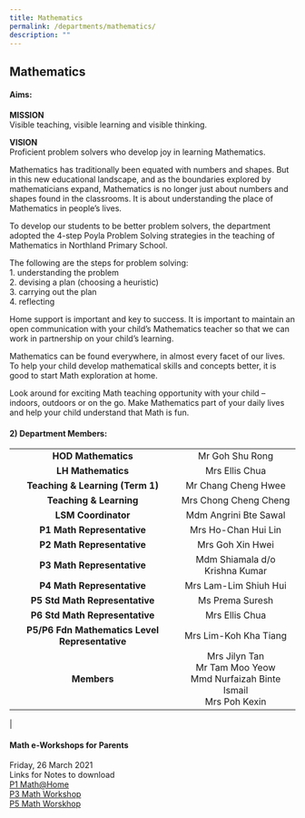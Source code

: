 ```yaml
---
title: Mathematics
permalink: /departments/mathematics/
description: ""
---
```

## Mathematics
#### **Aims:**
**MISSION**<br>
Visible teaching, visible learning and visible thinking.

**VISION**<br>
Proficient problem solvers who develop joy in learning Mathematics.

Mathematics has traditionally been equated with numbers and shapes. But in this new educational landscape, and as the boundaries explored by mathematicians expand, Mathematics is no longer just about numbers and shapes found in the classrooms. It is about understanding the place of Mathematics in people’s lives.  
  
To develop our students to be better problem solvers, the department adopted the 4-step Poyla Problem Solving strategies in the teaching of Mathematics in Northland Primary School.

The following are the steps for problem solving:<br>
1\.  understanding the problem<br>
2\.  devising a plan (choosing a heuristic)<br>
3\.  carrying out the plan<br>
4\.  reflecting

Home support is important and key to success. It is important to maintain an open communication with your child’s Mathematics teacher so that we can work in partnership on your child’s learning.  
  
Mathematics can be found everywhere, in almost every facet of our lives. To help your child develop mathematical skills and concepts better, it is good to start Math exploration at home.  
  
Look around for exciting Math teaching opportunity with your child – indoors, outdoors or on the go. Make Mathematics part of your daily lives and help your child understand that Math is fun.

#### **2) Department Members:**

|  |  |
|:---:|:---:|
| **HOD Mathematics** | Mr Goh Shu Rong |
| **LH Mathematics** | Mrs Ellis Chua |
| **Teaching &amp; Learning (Term 1)** | Mr Chang Cheng Hwee |
| **Teaching &amp; Learning** | Mrs Chong Cheng Cheng  |
| **LSM Coordinator** |  Mdm Angrini Bte Sawal |
| **P1 Math Representative** | Mrs Ho-Chan Hui Lin |
| **P2 Math Representative** | Mrs Goh Xin Hwei       |
| **P3 Math Representative** | Mdm Shiamala d/o Krishna Kumar |
| **P4 Math Representative** | Mrs Lam-Lim Shiuh Hui  |
| **P5 Std Math Representative** | Ms Prema Suresh |
| **P6 Std Math Representative** | Mrs Ellis Chua  |
| **P5/P6 Fdn Mathematics Level Representative** | Mrs Lim-Koh Kha Tiang |
| **Members** | Mrs Jilyn Tan<br>Mr Tam Moo Yeow<br>Mmd Nurfaizah Binte Ismail <br> Mrs Poh Kexin |
|

#### **Math e-Workshops for Parents**
Friday, 26 March 2021<br>
Links for Notes to download<br>
[P1 Math@Home](/files/p1.pdf)<br>
[P3 Math Workshop](/files/p2.pdf)<br>
[P5 Math Worskhop](/files/p3.pdf)